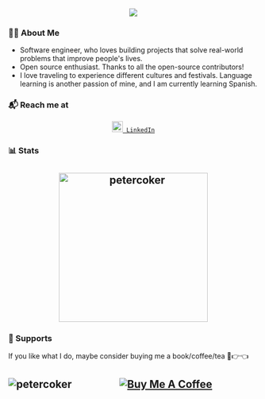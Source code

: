 <h1 align="center">
  <a href="https://git.io/typing-svg">
    <img src="https://readme-typing-svg.herokuapp.com/?lines=Hello,+There!+👋;This+is+Peter+Coker...;Nice+to+meet+you!&center=true&size=25">
  </a>
</h1>

<h3 align="left">👨‍💻 About Me</h3>
<ul>
  <li>
    Software engineer, who loves building projects that solve real-world problems that improve people's lives.
  </li>
  <li>
    Open source enthusiast. Thanks to all the open-source contributors!
  </li>
  <li>
    I love traveling to experience different cultures and festivals. Language learning is another passion of mine, and I am currently learning Spanish.
  </li>
</ul>

<h3 align="left">📬 Reach me at</h3>
<p align="center"><code><a href="https://www.linkedin.com/in/petercoker/" title="LinkedIn Profile"><img width="22px" src="https://i.imgur.com/yRpa1dQ.png"> LinkedIn</a></code></p>

<h3 align="left">📊 Stats</h3>
<h2 align="center"><img  height="300"  src="https://github-readme-stats.vercel.app/api/top-langs?username=petercoker&show_icons=true&locale=en&layout=compact" alt="petercoker" /> </h2>


<h3 align="left">🎁 Supports</h3>
<p>If you like what I do, maybe consider buying me a book/coffee/tea 🥺👉👈</p>
<h2 align="center">
 <a href="https://www.buymeacoffee.com/petercoker" target="_blank"><img src="https://cdn.buymeacoffee.com/buttons/v2/default-red.png" alt="Buy Me A Coffee" max-width="20" ></a>
 <a href="https://ko-fi.com/petercoker"> <img align="left" src="https://cdn.ko-fi.com/cdn/kofi3.png?v=3"  alt="petercoker" max-width="20" /></a>
</h2>
